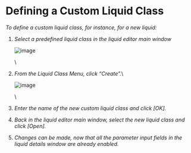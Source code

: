 # Defining a Custom Liquid Class‌

_To define a custom liquid class, for instance, for a new liquid:_

1.  _Select a predefined liquid class in the liquid editor main window_

    ![image](../../../../../.gitbook/manual-images/assets/Image\_1392.jpg)

    \

2.  _From the Liquid Class Menu, click “Create”._\


    ![image](../../../../../.gitbook/manual-images/assets/Image\_1393.jpg)

    \

3. _Enter the name of the new custom liquid class and click \[OK]._
4. _Back in the liquid editor main window, select the new liquid class and click \[Open]._
5. _Changes can be made, now that all the parameter input fields in the liquid details window are already enabled._
